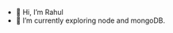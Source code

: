 - 👋 Hi, I’m Rahul
- 🌱 I’m currently exploring node and mongoDB.


<!---
rahul5522/rahul5522 is a ✨ special ✨ repository because its `README.md` (this file) appears on your GitHub profile.
You can click the Preview link to take a look at your changes.
--->
